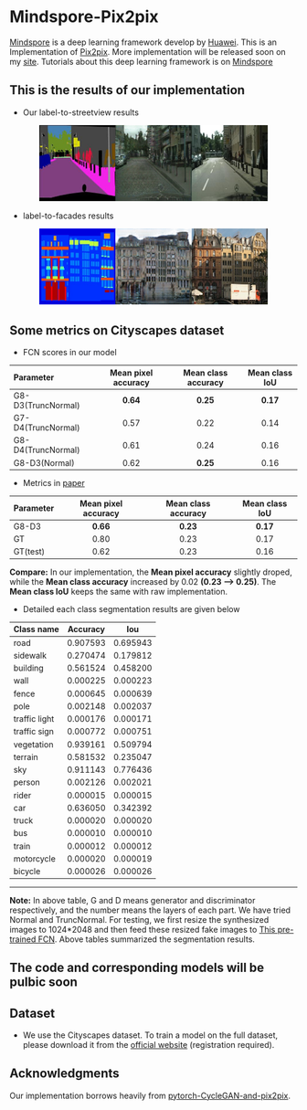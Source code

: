# Mindspore-Pix2pix
[Mindspore](https://www.mindspore.cn/) is a deep learning framework develop by [Huawei](https://www.huawei.com/cn/?ic_medium=direct&ic_source=surlent). This is an Implementation of [Pix2pix](https://arxiv.org/pdf/1703.10593.pdf). More implementation will be released soon on my [site](https://github.com/yyyzzzhao).
Tutorials about this deep learning framework is on [Mindspore](https://www.mindspore.cn/doc/programming_guide/zh-CN/master/index.html)

## This is the results of our implementation 
- Our label-to-streetview results
<p align='center'>  
  <img src='imgs/cityscapes.png' width='400'/>

- label-to-facades results
<p align='center'>  
  <img src='imgs/facades.png' width='400'/>
</p>

## Some metrics on Cityscapes dataset
- FCN scores in our model

|Parameter|Mean pixel accuracy|Mean class accuracy|Mean class IoU|
|:-|:-:|:-:|:-:|
|G8-D3(TruncNormal)|**0.64**|**0.25**|**0.17**|
|G7-D4(TruncNormal)|0.57|0.22|0.14|
|G8-D4(TruncNormal)|0.61|0.24|0.16|
|G8-D3(Normal)|0.62|**0.25**|0.16|

- Metrics in [paper](https://arxiv.org/pdf/1703.10593.pdf)

|Parameter|Mean pixel accuracy|Mean class accuracy|Mean class IoU|
|:-|:-:|:-:|:-:|
|G8-D3|**0.66**|**0.23**|**0.17**|
|GT|0.80|0.23|0.17|
|GT(test)|0.62|0.23|0.16|

**Compare:** In our implementation, the **Mean pixel accuracy** slightly droped, while the **Mean class accuracy** increased by 0.02 **(0.23 --> 0.25)**. The **Mean class IoU** keeps the same with raw implementation.

- Detailed each class segmentation results are given below

|Class name     |Accuracy |Iou     |
|:-|:-:|:-:|
|road           | 0.907593|0.695943|
|sidewalk       | 0.270474|0.179812|
|building       | 0.561524|0.458200|
|wall           | 0.000225|0.000223|
|fence          | 0.000645|0.000639|
|pole           | 0.002148|0.002037|
|traffic light  | 0.000176|0.000171|
|traffic sign   | 0.000772|0.000751|
|vegetation     | 0.939161|0.509794|
|terrain        | 0.581532|0.235047|
|sky            | 0.911143|0.776436|
|person         | 0.002126|0.002021|
|rider          | 0.000015|0.000015|
|car            | 0.636050|0.342392|
|truck          | 0.000020|0.000020|
|bus            | 0.000010|0.000010|
|train          | 0.000012|0.000012|
|motorcycle     | 0.000020|0.000019|
|bicycle        | 0.000026|0.000026|

***

**Note:** In above table, G and D means generator and discriminator respectively, and the number means the layers of each part. We have tried Normal and TruncNormal. For testing, we first resize the synthesized images to 1024*2048 and then feed these resized fake images to [This pre-trained FCN](http://people.eecs.berkeley.edu/~tinghuiz/projects/pix2pix/fcn-8s-cityscapes/). Above tables summarized the segmentation results.


## The code and corresponding models will be pulbic soon

## Dataset
- We use the Cityscapes dataset. To train a model on the full dataset, please download it from the [official website](https://www.cityscapes-dataset.com/) (registration required).

## Acknowledgments
Our implementation borrows heavily from [pytorch-CycleGAN-and-pix2pix](https://github.com/junyanz/pytorch-CycleGAN-and-pix2pix).